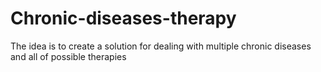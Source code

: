 # Chronic-diseases-therapy
The idea is to create a solution for dealing with multiple chronic diseases and all of possible therapies
